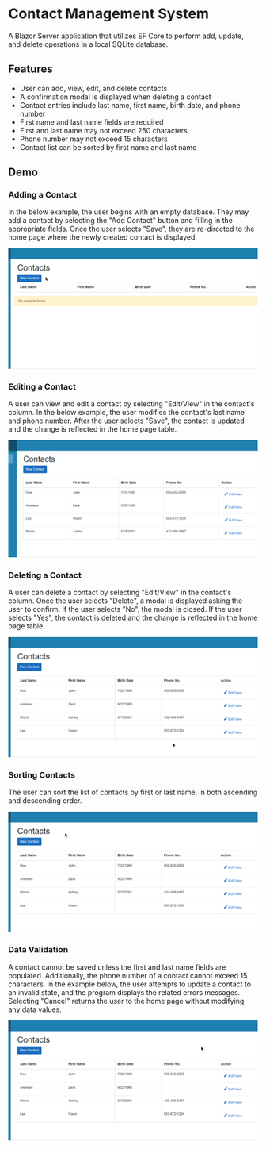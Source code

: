 # Contact Management System

A Blazor Server application that utilizes EF Core to perform add, update, and delete operations in a local SQLite database. 

## Features
- User can add, view, edit, and delete contacts
- A confirmation modal is displayed when deleting a contact
- Contact entries include last name, first name, birth date, and phone number
- First name and last name fields are required
- First and last name may not exceed 250 characters
- Phone number may not exceed 15 characters
- Contact list can be sorted by first name and last name

## Demo
### Adding a Contact

In the below example, the user begins with an empty database. They may add a contact by selecting the "Add Contact" button and filling in the appropriate fields. Once the user selects "Save", they are re-directed to the home page where the newly created contact is displayed.

![Adding a contact](https://github.com/jsulumich/ContactManagementSystem/blob/master/Gifs/adding%20a%20contact.gif)

### Editing a Contact

A user can view and edit a contact by selecting "Edit/View" in the contact's column. In the below example, the user modifies the contact's last name and phone number. After the user selects "Save", the contact is updated and the change is reflected in the home page table.

![Editing a contact](https://github.com/jsulumich/ContactManagementSystem/blob/master/Gifs/edit%20a%20contact.gif)

### Deleting a Contact

A user can delete a contact by selecting "Edit/View" in the contact's column. Once the user selects "Delete", a modal is displayed asking the user to confirm. If the user selects "No", the modal is closed. If the user selects "Yes", the contact is deleted and the change is reflected in the home page table.

![Deleting a contact](https://github.com/jsulumich/ContactManagementSystem/blob/master/Gifs/delete%20contact.gif)

### Sorting Contacts

The user can sort the list of contacts by first or last name, in both ascending and descending order.

![Sorting contacts](https://github.com/jsulumich/ContactManagementSystem/blob/master/Gifs/sorting%20contacts.gif)

### Data Validation

A contact cannot be saved unless the first and last name fields are populated. Additionally, the phone number of a contact cannot exceed 15 characters. In the example below, the user attempts to update a contact to an invalid state, and the program displays the related errors messages. Selecting "Cancel" returns the user to the home page without modifying any data values.

![Validation](https://github.com/jsulumich/ContactManagementSystem/blob/master/Gifs/validation.gif)
